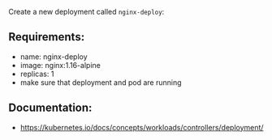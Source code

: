 
Create a new deployment called `nginx-deploy`:

## Requirements:
- name: nginx-deploy
- image: nginx:1.16-alpine
- replicas: 1
- make sure that deployment and pod are running

## Documentation:
- https://kubernetes.io/docs/concepts/workloads/controllers/deployment/

